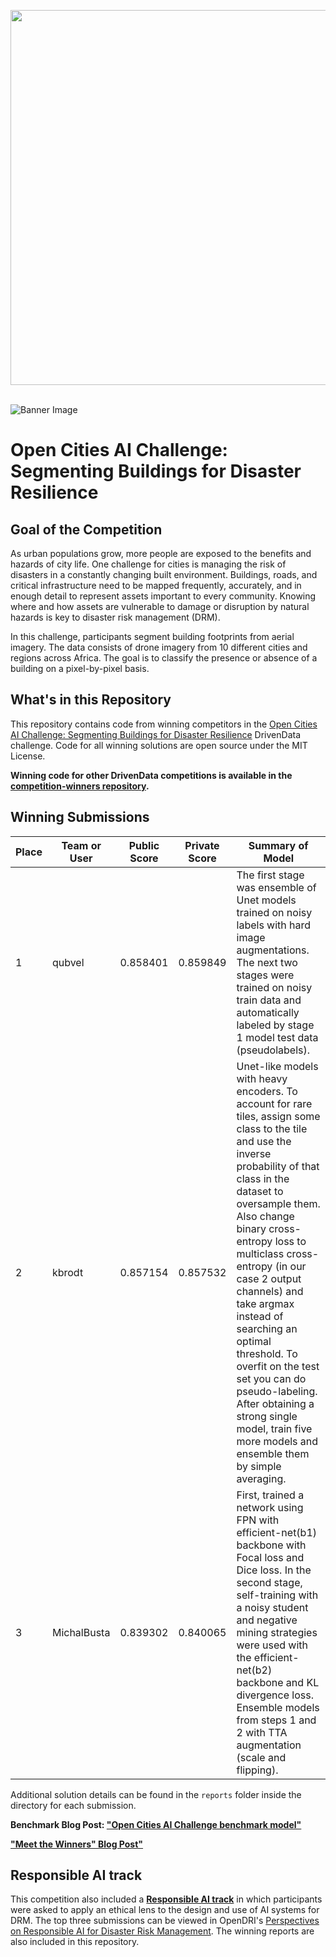 [<img src='https://s3.amazonaws.com/drivendata-public-assets/logo-white-blue.png' width='600'>](https://www.drivendata.org/)
<br><br>

![Banner Image](https://s3.amazonaws.com/drivendata-public-assets/opendri_mon_labeled.jpg)

# Open Cities AI Challenge: Segmenting Buildings for Disaster Resilience 

## Goal of the Competition

As urban populations grow, more people are exposed to the benefits and hazards of city life. One challenge for cities is managing the risk of disasters in a constantly changing built environment. Buildings, roads, and critical infrastructure need to be mapped frequently, accurately, and in enough detail to represent assets important to every community. Knowing where and how assets are vulnerable to damage or disruption by natural hazards is key to disaster risk management (DRM).

In this challenge, participants segment building footprints from aerial imagery. The data consists of drone imagery from 10 different cities and regions across Africa. The goal is to classify the presence or absence of a building on a pixel-by-pixel basis.

## What's in this Repository

This repository contains code from winning competitors in the [Open Cities AI Challenge: Segmenting Buildings for Disaster Resilience](https://www.drivendata.org/competitions/60/building-segmentation-disaster-resilience/) DrivenData challenge. Code for all winning solutions are open source under the MIT License.

**Winning code for other DrivenData competitions is available in the [competition-winners repository](https://github.com/drivendataorg/competition-winners).**

## Winning Submissions

Place |Team or User | Public Score | Private Score | Summary of Model
--- | --- | --- | --- | ---
1 | qubvel | 0.858401 | 0.859849 | The first stage was ensemble of Unet models trained on noisy labels with hard image augmentations. The next two stages were trained on noisy train data and automatically labeled by stage 1 model test data (pseudolabels).
2 | kbrodt | 0.857154 | 0.857532 | Unet-like models with heavy encoders. To account for rare tiles, assign some class to the tile and use the inverse probability of that class in the dataset to oversample them. Also change binary cross-entropy loss to multiclass cross-entropy (in our case 2 output channels) and take argmax instead of searching an optimal threshold. To overfit on the test set you can do pseudo-labeling. After obtaining a strong single model, train five more models and ensemble them by simple averaging.
3 | MichalBusta | 0.839302 | 0.840065 | First, trained a network using FPN with efficient-net(b1) backbone with Focal loss and Dice loss. In the second stage, self-training with a noisy student and negative mining strategies were used with the efficient-net(b2) backbone and KL divergence loss. Ensemble models from steps 1 and 2 with TTA augmentation (scale and flipping).

Additional solution details can be found in the `reports` folder inside the directory for each submission.

**Benchmark Blog Post: ["Open Cities AI Challenge benchmark model"](https://github.com/azavea/open-cities-ai-challenge-benchmark-model)**

**["Meet the Winners" Blog Post"](https://drivendata.co/blog/open-cities-disaster-winners/)**

## Responsible AI track

This competition also included a **[Responsible AI track](https://www.drivendata.org/competitions/60/building-segmentation-disaster-resilience/page/152/)** in which participants were asked to apply an ethical lens to the design and use of AI systems for DRM. The top three submissions can be viewed in OpenDRI's [Perspectives on Responsible AI for Disaster Risk Management](https://opendri.org/resource/perspectives-on-responsible-ai-for-drm/). The winning reports are also included in this repository.

